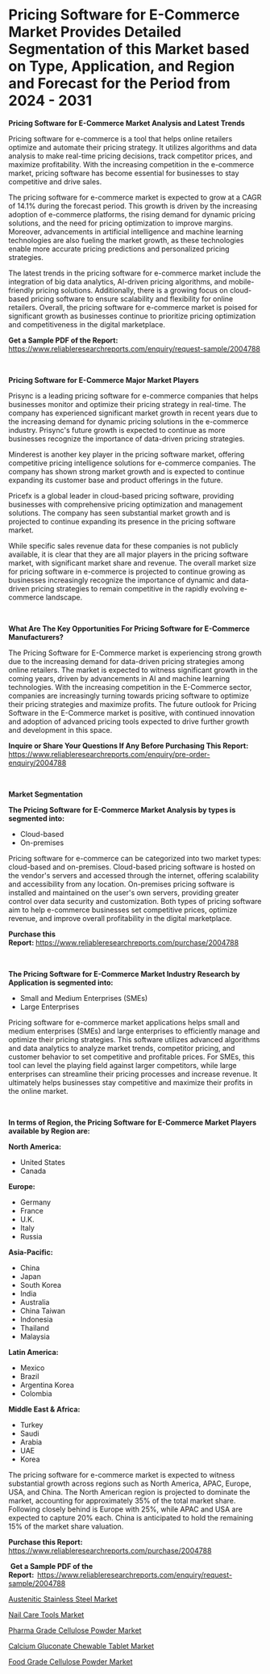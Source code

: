 <p><h1>Pricing Software for E-Commerce Market Provides Detailed Segmentation of this Market based on Type, Application, and Region and Forecast for the Period from 2024 - 2031</h1></p><p><strong>Pricing Software for E-Commerce Market Analysis and Latest Trends</strong></p>
<p><p>Pricing software for e-commerce is a tool that helps online retailers optimize and automate their pricing strategy. It utilizes algorithms and data analysis to make real-time pricing decisions, track competitor prices, and maximize profitability. With the increasing competition in the e-commerce market, pricing software has become essential for businesses to stay competitive and drive sales.</p><p>The pricing software for e-commerce market is expected to grow at a CAGR of 14.1% during the forecast period. This growth is driven by the increasing adoption of e-commerce platforms, the rising demand for dynamic pricing solutions, and the need for pricing optimization to improve margins. Moreover, advancements in artificial intelligence and machine learning technologies are also fueling the market growth, as these technologies enable more accurate pricing predictions and personalized pricing strategies.</p><p>The latest trends in the pricing software for e-commerce market include the integration of big data analytics, AI-driven pricing algorithms, and mobile-friendly pricing solutions. Additionally, there is a growing focus on cloud-based pricing software to ensure scalability and flexibility for online retailers. Overall, the pricing software for e-commerce market is poised for significant growth as businesses continue to prioritize pricing optimization and competitiveness in the digital marketplace.</p></p>
<p><strong>Get a Sample PDF of the Report:&nbsp;</strong> <a href="https://www.reliableresearchreports.com/enquiry/request-sample/2004788">https://www.reliableresearchreports.com/enquiry/request-sample/2004788</a></p>
<p>&nbsp;</p>
<p><strong>Pricing Software for E-Commerce Major Market Players</strong></p>
<p><p>Prisync is a leading pricing software for e-commerce companies that helps businesses monitor and optimize their pricing strategy in real-time. The company has experienced significant market growth in recent years due to the increasing demand for dynamic pricing solutions in the e-commerce industry. Prisync's future growth is expected to continue as more businesses recognize the importance of data-driven pricing strategies.</p><p>Minderest is another key player in the pricing software market, offering competitive pricing intelligence solutions for e-commerce companies. The company has shown strong market growth and is expected to continue expanding its customer base and product offerings in the future.</p><p>Pricefx is a global leader in cloud-based pricing software, providing businesses with comprehensive pricing optimization and management solutions. The company has seen substantial market growth and is projected to continue expanding its presence in the pricing software market.</p><p>While specific sales revenue data for these companies is not publicly available, it is clear that they are all major players in the pricing software market, with significant market share and revenue. The overall market size for pricing software in e-commerce is projected to continue growing as businesses increasingly recognize the importance of dynamic and data-driven pricing strategies to remain competitive in the rapidly evolving e-commerce landscape.</p></p>
<p>&nbsp;</p>
<p><strong>What Are The Key Opportunities For Pricing Software for E-Commerce Manufacturers?</strong></p>
<p><p>The Pricing Software for E-Commerce market is experiencing strong growth due to the increasing demand for data-driven pricing strategies among online retailers. The market is expected to witness significant growth in the coming years, driven by advancements in AI and machine learning technologies. With the increasing competition in the E-Commerce sector, companies are increasingly turning towards pricing software to optimize their pricing strategies and maximize profits. The future outlook for Pricing Software in the E-Commerce market is positive, with continued innovation and adoption of advanced pricing tools expected to drive further growth and development in this space.</p></p>
<p><strong>Inquire or Share Your Questions If Any Before Purchasing This Report:</strong> <a href="https://www.reliableresearchreports.com/enquiry/pre-order-enquiry/2004788">https://www.reliableresearchreports.com/enquiry/pre-order-enquiry/2004788</a></p>
<p>&nbsp;</p>
<p><strong>Market Segmentation</strong></p>
<p><strong>The Pricing Software for E-Commerce Market Analysis by types is segmented into:</strong></p>
<p><ul><li>Cloud-based</li><li>On-premises</li></ul></p>
<p><p>Pricing software for e-commerce can be categorized into two market types: cloud-based and on-premises. Cloud-based pricing software is hosted on the vendor's servers and accessed through the internet, offering scalability and accessibility from any location. On-premises pricing software is installed and maintained on the user's own servers, providing greater control over data security and customization. Both types of pricing software aim to help e-commerce businesses set competitive prices, optimize revenue, and improve overall profitability in the digital marketplace.</p></p>
<p><strong>Purchase this Report:&nbsp;</strong><a href="https://www.reliableresearchreports.com/purchase/2004788">https://www.reliableresearchreports.com/purchase/2004788</a></p>
<p>&nbsp;</p>
<p><strong>The Pricing Software for E-Commerce Market Industry Research by Application is segmented into:</strong></p>
<p><ul><li>Small and Medium Enterprises (SMEs)</li><li>Large Enterprises</li></ul></p>
<p><p>Pricing software for e-commerce market applications helps small and medium enterprises (SMEs) and large enterprises to efficiently manage and optimize their pricing strategies. This software utilizes advanced algorithms and data analytics to analyze market trends, competitor pricing, and customer behavior to set competitive and profitable prices. For SMEs, this tool can level the playing field against larger competitors, while large enterprises can streamline their pricing processes and increase revenue. It ultimately helps businesses stay competitive and maximize their profits in the online market.</p></p>
<p>&nbsp;</p>
<p><strong>In terms of Region, the Pricing Software for E-Commerce Market Players available by Region are:</strong></p>
<p>
    <p> <strong> North America: </strong>
        <ul>
            <li>United States</li>
            <li>Canada</li>
        </ul>
        </p> 
    <p> <strong> Europe: </strong>
        <ul>
            <li>Germany</li>
            <li>France</li>
            <li>U.K.</li>
            <li>Italy</li>
            <li>Russia</li>
        </ul>
        </p> 
    <p> <strong> Asia-Pacific: </strong>
        <ul>
            <li>China</li>
            <li>Japan</li>
            <li>South Korea</li>
            <li>India</li>
            <li>Australia</li>
            <li>China Taiwan</li>
            <li>Indonesia</li>
            <li>Thailand</li>
            <li>Malaysia</li>
        </ul>
        </p> 
    <p> <strong> Latin America: </strong>
        <ul>
            <li>Mexico</li>
            <li>Brazil</li>
            <li>Argentina Korea</li>
            <li>Colombia</li>
        </ul>
        </p> 
    <p> <strong> Middle East & Africa: </strong>
        <ul>
            <li>Turkey</li>
            <li>Saudi</li>
            <li>Arabia</li>
            <li>UAE</li>
            <li>Korea</li>
        </ul>
    </p>
    </p>
<p><p>The pricing software for e-commerce market is expected to witness substantial growth across regions such as North America, APAC, Europe, USA, and China. The North American region is projected to dominate the market, accounting for approximately 35% of the total market share. Following closely behind is Europe with 25%, while APAC and USA are expected to capture 20% each. China is anticipated to hold the remaining 15% of the market share valuation.</p></p>
<p><strong>Purchase this Report: </strong><a href="https://www.reliableresearchreports.com/purchase/2004788">https://www.reliableresearchreports.com/purchase/2004788</a></p>
<p>&nbsp;<strong>Get a Sample PDF of the Report:&nbsp;&nbsp;</strong><a href="https://www.reliableresearchreports.com/enquiry/request-sample/2004788">https://www.reliableresearchreports.com/enquiry/request-sample/2004788</a></p>
<p><strong></strong></p>
<p><p><a href="https://view.publitas.com/reportprime-1/austenitic-stainless-steel-market-size-share-trends-analysis-report-by-material-by-type-by-end-user-by-region-and-segment-forecasts-2024-2031/">Austenitic Stainless Steel Market</a></p><p><a href="https://view.publitas.com/reportprime-1/nail-care-tools-market-insights-market-players-and-forecast-till-2031/">Nail Care Tools Market</a></p><p><a href="https://unruly-ladybug-44b.notion.site/Pharma-Grade-Cellulose-Powder-Market-Size-Reflecting-a-Forecast-Till-2031-Market-By-Type-By-Applic-935597d8f91641bdadeee3c0c1afdf10">Pharma Grade Cellulose Powder Market</a></p><p><a href="https://shimmer-gardenia-37a.notion.site/Calcium-Gluconate-Chewable-Tablet-Market-Research-Report-Forecasted-for-Period-from-2024-2031-by--1b84c8de218a4483ad80816d3b021ea0">Calcium Gluconate Chewable Tablet Market</a></p><p><a href="https://meowing-lemming-dd3.notion.site/Food-Grade-Cellulose-Powder-Market-Size-Growing-and-Forecasted-for-period-from-2024-2031-and-provi-41eb0c670a244e529d66a19d62d15d90">Food Grade Cellulose Powder Market</a></p></p>